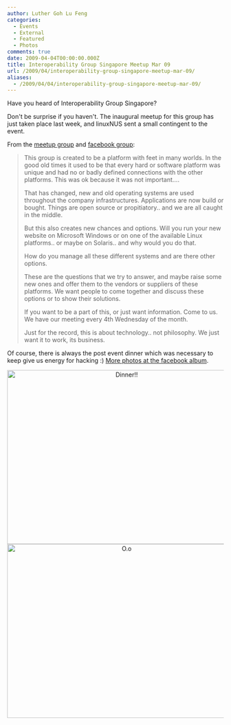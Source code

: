 ```yaml
---
author: Luther Goh Lu Feng
categories:
  - Events
  - External
  - Featured
  - Photos
comments: true
date: 2009-04-04T00:00:00.000Z
title: Interoperability Group Singapore Meetup Mar 09
url: /2009/04/interoperability-group-singapore-meetup-mar-09/
aliases:
  - /2009/04/04/interoperability-group-singapore-meetup-mar-09/
---
```


Have you heard of Interoperability Group Singapore?

Don't be surprise if you haven't. The inaugural meetup for this group has just taken place last week, and linuxNUS sent a small contingent to the event.

From the <a href="http://www.meetup.com/Interoperability-Group-Singapore">meetup group</a> and <a href="http://www.facebook.com/group.php?gid=55216374175">facebook group</a>:

<blockquote>This group is created to be a platform with feet in many worlds. In the good old times it used to be that every hard or software platform was unique and had no or badly defined connections with the other platforms. This was ok because it was not important....

That has changed, new and old operating systems are used throughout the company infrastructures. Applications are now build or bought. Things are open source or propitiatory.. and we are all caught in the middle.

But this also creates new chances and options. Will you run your new website on Microsoft Windows or on one of the available Linux platforms.. or maybe on Solaris.. and why would you do that.

How do you manage all these different systems and are there other options.

These are the questions that we try to answer, and maybe raise some new ones and offer them to the vendors or suppliers of these platforms. We want people to come together and discuss these options or to show their solutions.

If you want to be a part of this, or just want information. Come to us. We have our meeting every 4th Wednesday of the month.

Just for the record, this is about technology.. not philosophy. We just want it to work, its business.</blockquote>

Of course, there is always the post event dinner which was necessary to keep give us energy for hacking :) <a href="http://www.facebook.com/photo_search.php?oid=55216374175&view=all">More photos at the facebook album</a>.

<div align="center">
<img src="http://photos-b.ak.fbcdn.net/photos-ak-sf2p/v651/150/56/646067397/n646067397_1518561_2119408.jpg" width="540" height="405" alt="Dinner!!" />

<img src="http://photos-f.ak.fbcdn.net/photos-ak-sf2p/v651/150/56/646067397/n646067397_1518565_1572899.jpg" width="540" height="405" alt="O.o" />
